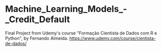 # Machine_Learning_Models_-_Credit_Default
Final Project from Udemy's course "Formação Cientista de Dados com R e Python", by Fernando Almeida. https://www.udemy.com/course/cientista-de-dados/
